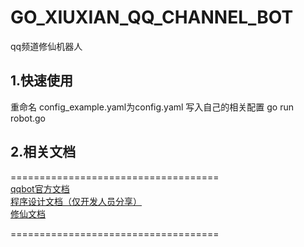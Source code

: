 # GO_XIUXIAN_QQ_CHANNEL_BOT
qq频道修仙机器人
  
## 1.快速使用 
重命名 config_example.yaml为config.yaml 写入自己的相关配置 
go run robot.go  

## 2.相关文档
====================================  
[qqbot官方文档](https://bot.q.qq.com/wiki/)  
[程序设计文档（仅开发人员分享）](https://www.yuque.com/chengzhi-4hpbq/zp946a)  
[修仙文档](https://www.yuque.com/chengzhi-4hpbq/zp946a)
  
  
====================================  
